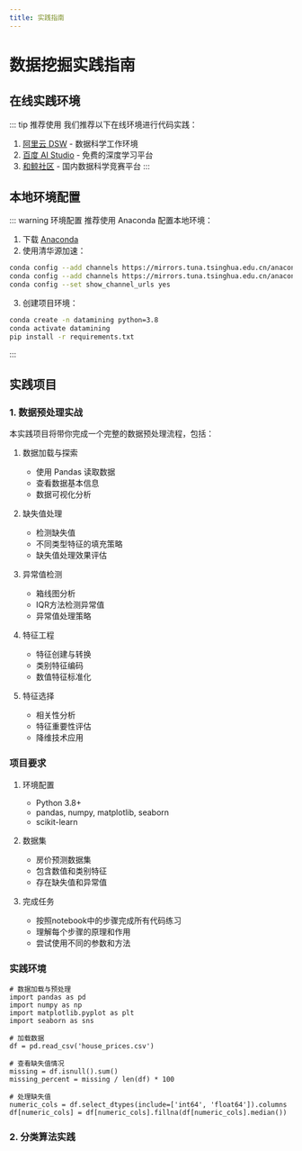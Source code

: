 ```yaml
---
title: 实践指南
---
```


# 数据挖掘实践指南

## 在线实践环境

::: tip 推荐使用
我们推荐以下在线环境进行代码实践：
1. [阿里云 DSW](https://www.aliyun.com/product/bigdata/dsw) - 数据科学工作环境
2. [百度 AI Studio](https://aistudio.baidu.com/) - 免费的深度学习平台
3. [和鲸社区](https://www.heywhale.com/) - 国内数据科学竞赛平台
:::

## 本地环境配置

::: warning 环境配置
推荐使用 Anaconda 配置本地环境：
1. 下载 [Anaconda](https://mirrors.tuna.tsinghua.edu.cn/anaconda/archive/)
2. 使用清华源加速：
```bash
conda config --add channels https://mirrors.tuna.tsinghua.edu.cn/anaconda/pkgs/free/
conda config --add channels https://mirrors.tuna.tsinghua.edu.cn/anaconda/pkgs/main/
conda config --set show_channel_urls yes
```
3. 创建项目环境：
```bash
conda create -n datamining python=3.8
conda activate datamining
pip install -r requirements.txt
```
:::

## 实践项目

### 1. 数据预处理实战

本实践项目将带你完成一个完整的数据预处理流程，包括：

1. 数据加载与探索
   - 使用 Pandas 读取数据
   - 查看数据基本信息
   - 数据可视化分析

2. 缺失值处理
   - 检测缺失值
   - 不同类型特征的填充策略
   - 缺失值处理效果评估

3. 异常值检测
   - 箱线图分析
   - IQR方法检测异常值
   - 异常值处理策略

4. 特征工程
   - 特征创建与转换
   - 类别特征编码
   - 数值特征标准化

5. 特征选择
   - 相关性分析
   - 特征重要性评估
   - 降维技术应用

### 项目要求

1. 环境配置
   - Python 3.8+
   - pandas, numpy, matplotlib, seaborn
   - scikit-learn

2. 数据集
   - 房价预测数据集
   - 包含数值和类别特征
   - 存在缺失值和异常值

3. 完成任务
   - 按照notebook中的步骤完成所有代码练习
   - 理解每个步骤的原理和作用
   - 尝试使用不同的参数和方法

### 实践环境

<ClientOnly>
  <practice-notebook 
    title="数据预处理实战"
    notebook="https://www.heywhale.com/mw/project/67d20eab372b07bacb11d4ea?shareby=67d20e0833a93c9ff914335e#"
    gitee="https://gitee.com/ffeng1271383559/datamining-practice/blob/master/notebooks/数据预处理实战.ipynb"
    download="/notebooks/数据预处理实战.ipynb"
  >
    
    # 数据加载与预处理
    import pandas as pd
    import numpy as np
    import matplotlib.pyplot as plt
    import seaborn as sns

    # 加载数据
    df = pd.read_csv('house_prices.csv')

    # 查看缺失值情况
    missing = df.isnull().sum()
    missing_percent = missing / len(df) * 100

    # 处理缺失值
    numeric_cols = df.select_dtypes(include=['int64', 'float64']).columns
    df[numeric_cols] = df[numeric_cols].fillna(df[numeric_cols].median())
    
  </practice-notebook>
</ClientOnly>

### 2. 分类算法实践
<ClientOnly>
  <practice-notebook 
    title="分类算法实践"
    notebook="https://aistudio.baidu.com/notebook链接"
    gitee="https://gitee.com/你的仓库/分类算法.ipynb"
    download="/notebooks/分类算法实践.ipynb"
  />
</ClientOnly> 